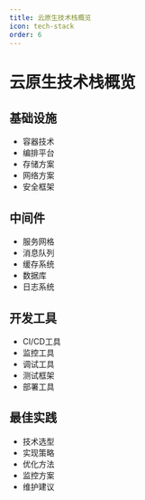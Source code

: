 ```yaml
---
title: 云原生技术栈概览
icon: tech-stack
order: 6
---
```


# 云原生技术栈概览

## 基础设施
- 容器技术
- 编排平台
- 存储方案
- 网络方案
- 安全框架

## 中间件
- 服务网格
- 消息队列
- 缓存系统
- 数据库
- 日志系统

## 开发工具
- CI/CD工具
- 监控工具
- 调试工具
- 测试框架
- 部署工具

## 最佳实践
- 技术选型
- 实现策略
- 优化方法
- 监控方案
- 维护建议
